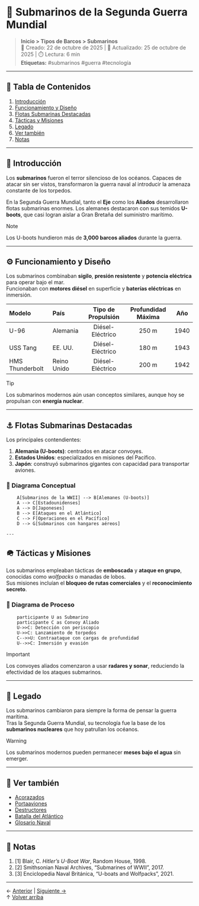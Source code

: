 # 🐋 Submarinos de la Segunda Guerra Mundial

> **Inicio > Tipos de Barcos > Submarinos**  
> 📅 Creado: 22 de octubre de 2025 | 🔄 Actualizado: 25 de octubre de 2025 | ⏱️ Lectura: 6 min  
> **Etiquetas:** #submarinos #guerra #tecnología

---

## 🧭 Tabla de Contenidos
1. [Introducción](#introducción)
2. [Funcionamiento y Diseño](#funcionamiento-y-diseño)
3. [Flotas Submarinas Destacadas](#flotas-submarinas-destacadas)
4. [Tácticas y Misiones](#tácticas-y-misiones)
5. [Legado](#legado)
6. [Ver también](#ver-también)
7. [Notas](#notas)

---

## 🌊 Introducción

Los **submarinos** fueron el terror silencioso de los océanos. Capaces de atacar sin ser vistos, transformaron la guerra naval al introducir la amenaza constante de los torpedos.  

En la Segunda Guerra Mundial, tanto el **Eje** como los **Aliados** desarrollaron flotas submarinas enormes. Los alemanes destacaron con sus temidos **U-boots**, que casi logran aislar a Gran Bretaña del suministro marítimo.

> [!NOTE]
> Los U-boots hundieron más de **3,000 barcos aliados** durante la guerra.

---

## ⚙️ Funcionamiento y Diseño

Los submarinos combinaban **sigilo**, **presión resistente** y **potencia eléctrica** para operar bajo el mar.  
Funcionaban con **motores diésel** en superficie y **baterías eléctricas** en inmersión.  

| Modelo | País | Tipo de Propulsión | Profundidad Máxima | Año |
|:--------|:------|:----------------:|:------------------:|:----:|
| U-96 | Alemania | Diésel-Eléctrico | 250 m | 1940 |
| USS Tang | EE. UU. | Diésel-Eléctrico | 180 m | 1943 |
| HMS Thunderbolt | Reino Unido | Diésel-Eléctrico | 200 m | 1942 |

> [!TIP]
> Los submarinos modernos aún usan conceptos similares, aunque hoy se propulsan con **energía nuclear**.

---

## ⚓ Flotas Submarinas Destacadas

Los principales contendientes:

1. **Alemania (U-boots)**: centrados en atacar convoyes.  
2. **Estados Unidos**: especializados en misiones del Pacífico.  
3. **Japón**: construyó submarinos gigantes con capacidad para transportar aviones.  

### 🔶 Diagrama Conceptual 

```flowchart TD  
    A[Submarinos de la WWII] --> B[Alemanes (U-boots)]  
    A --> C[Estadounidenses]  
    A --> D[Japoneses]  
    B --> E[Ataques en el Atlántico]  
    C --> F[Operaciones en el Pacífico]  
    D --> G[Submarinos con hangares aéreos]

---
```
## 🪖 Tácticas y Misiones

Los submarinos empleaban tácticas de **emboscada** y **ataque en grupo**, conocidas como *wolfpacks* o manadas de lobos.  
Sus misiones incluían el **bloqueo de rutas comerciales** y el **reconocimiento secreto**.  

### 🔶 Diagrama de Proceso 

```sequenceDiagram  
    participante U as Submarino  
    participante C as Convoy Aliado  
    U->>C: Detección con periscopio  
    U->>C: Lanzamiento de torpedos  
    C-->>U: Contraataque con cargas de profundidad  
    U-->>C: Inmersión y evasión  
```

> [!IMPORTANT]
> Los convoyes aliados comenzaron a usar **radares y sonar**, reduciendo la efectividad de los ataques submarinos.

---

## 🏁 Legado

Los submarinos cambiaron para siempre la forma de pensar la guerra marítima.  
Tras la Segunda Guerra Mundial, su tecnología fue la base de los **submarinos nucleares** que hoy patrullan los océanos.

> [!WARNING]
> Los submarinos modernos pueden permanecer **meses bajo el agua** sin emerger.

---

## 🔗 Ver también

- [Acorazados](acorazados.md)  
- [Portaaviones](portaaviones.md)  
- [Destructores](destructores.md)  
- [Batalla del Atlántico](batalla-atlantico.md)  
- [Glosario Naval](glosario.md)

---

## 📑 Notas

1. [1] Blair, C. *Hitler’s U-Boat War*, Random House, 1998.  
2. [2] Smithsonian Naval Archives, “Submarines of WWII”, 2017.  
3. [3] Enciclopedia Naval Británica, “U-boats and Wolfpacks”, 2021.

---

← [Anterior](portaaviones.md) | [Siguiente →](destructores.md)  
↑ [Volver arriba](#🐋-submarinos-de-la-segunda-guerra-mundial)
